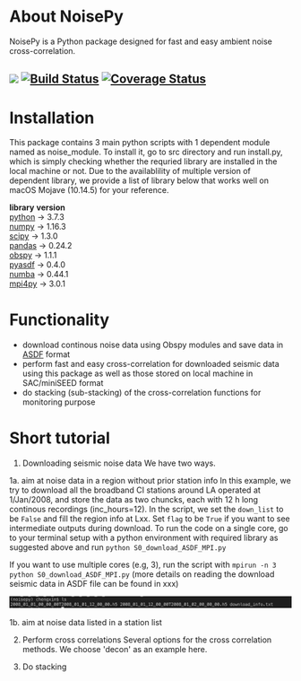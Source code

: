 # About NoisePy
NoisePy is a Python package designed for fast and easy ambient noise cross-correlation.

[![](https://img.shields.io/badge/docs-latest-blue.svg)](https://github.come/mdenolle/NoisPy/latest) [![Build Status](https://travis-ci.org/mdenolle/Noise.jl.svg?branch=master)](https://travis-ci.org/mdenolle/NoisePy) [![Coverage Status](https://coveralls.io/repos/github/mdenolle/Noise.jl/badge.svg?branch=master)](https://coveralls.io/github/mdenolle/NoisePy?branch=master)
------------------------------------------------------
 
# Installation
This package contains 3 main python scripts with 1 dependent module named as noise_module. To install
it, go to src directory and run install.py, which is simply checking whether the requried library are installed in the local machine or not. Due to the availablility of multiple version of dependent library,
we provide a list of library below that works well on macOS Mojave (10.14.5) for your reference. 

  **library**    **version**\
  [python](https://www.python.org/)  -> 3.7.3\
  [numpy](https://numpy.org/)  -> 1.16.3\
  [scipy](https://www.scipy.org/)    -> 1.3.0\
  [pandas](https://pandas.pydata.org/)  -> 0.24.2\
  [obspy](https://github.com/obspy/obspy/wiki)   -> 1.1.1\
  [pyasdf](http://seismicdata.github.io/pyasdf/)  -> 0.4.0\
  [numba](https://devblogs.nvidia.com/numba-python-cuda-acceleration/)  -> 0.44.1\
  [mpi4py](https://mpi4py.readthedocs.io/en/stable/)  -> 3.0.1


# Functionality
* download continous noise data using Obspy modules and save data in [ASDF](https://asdf-definition.readthedocs.io/en/latest/) format
* perform fast and easy cross-correlation for downloaded seismic data using this package as 
well as those stored on local machine in SAC/miniSEED format
* do stacking (sub-stacking) of the cross-correlation functions for monitoring purpose

# Short tutorial
1. Downloading seismic noise data
We have two ways. 

1a. aim at noise data in a region without prior station info
In this example, we try to download all the broadband CI stations around LA operated at 1/Jan/2008, and store the data as two chuncks, each with 12 h long continous recordings (inc_hours=12). In the script, we set the `down_list` to be `False` and fill the region info at Lxx. Set `flag` to be `True` if you want to see intermediate outputs during download. To run the code on a single core, go to your terminal setup with a python environment with required library as suggested above and run `python S0_download_ASDF_MPI.py`

If you want to use multiple cores (e.g, 3), run the script with `mpirun -n 3 python S0_download_ASDF_MPI.py`
(more details on reading the download seismic data in ASDF file can be found in xxx)

![downloaded data](/docs/src/downloaded.png)

1b. aim at noise data listed in a station list

2. Perform cross correlations
Several options for the cross correlation methods. We choose 'decon' as an example here.

3. Do stacking


